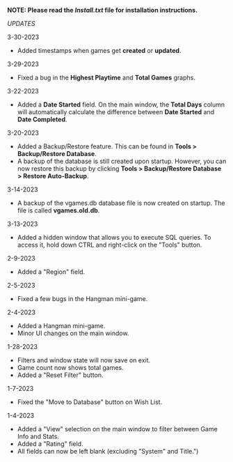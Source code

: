 <b>NOTE: Please read the <i>Install.txt</i> file for installation instructions.</b>

*UPDATES*

3-30-2023
- Added timestamps when games get <b>created</b> or <b>updated</b>.

3-29-2023
- Fixed a bug in the <b>Highest Playtime</b> and <b>Total Games</b> graphs.

3-22-2023
- Added a <b>Date Started</b> field. On the main window, the <b>Total Days</b> column will automatically calculate the difference between <b>Date Started</b> and <b>Date Completed</b>.

3-20-2023
- Added a Backup/Restore feature. This can be found in <b>Tools > Backup/Restore Database</b>.
- A backup of the database is still created upon startup. However, you can now restore this backup by clicking <b>Tools > Backup/Restore Database > Restore Auto-Backup</b>.

3-14-2023
- A backup of the vgames.db database file is now created on startup. The file is called <b>vgames.old.db</b>.

3-13-2023
- Added a hidden window that allows you to execute SQL queries. To access it, hold down CTRL and right-click on the "Tools" button.

2-9-2023
- Added a "Region" field.

2-5-2023
- Fixed a few bugs in the Hangman mini-game.

2-4-2023
- Added a Hangman mini-game.
- Minor UI changes on the main window.

1-28-2023
- Filters and window state will now save on exit.
- Game count now shows total games.
- Added a "Reset Filter" button.

1-7-2023
- Fixed the "Move to Database" button on Wish List.

1-4-2023
- Added a "View" selection on the main window to filter between Game Info and Stats.
- Added a "Rating" field.
- All fields can now be left blank (excluding "System" and Title.")
